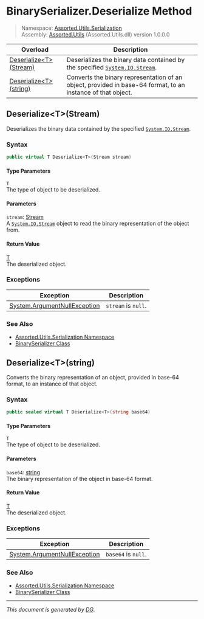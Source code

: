 ﻿# BinarySerializer.Deserialize Method

> Namespace: [Assorted.Utils.Serialization](index.md#assortedutilsserialization-namespace)\
> Assembly: [Assorted.Utils](index.md) (Assorted.Utils.dll) version 1.0.0.0

Overload | Description
--- | ---
[Deserialize\<T>(Stream)](Assorted.Utils.Serialization.BinarySerializer.Deserialize.md#deserializetstream) | Deserializes the binary data contained by the specified [`System.IO.Stream`](https://docs.microsoft.com/en-us/dotnet/api/system.io.stream).
[Deserialize\<T>(string)](Assorted.Utils.Serialization.BinarySerializer.Deserialize.md#deserializetstring) | Converts the binary representation of an object, provided in base-64 format, to an instance of that object.

## Deserialize\<T>(Stream)

Deserializes the binary data contained by the specified [`System.IO.Stream`](https://docs.microsoft.com/en-us/dotnet/api/system.io.stream).

### Syntax

```csharp
public virtual T Deserialize<T>(Stream stream)
```

#### Type Parameters

`T`\
The type of object to be deserialized.

#### Parameters

`stream`: [Stream](https://docs.microsoft.com/en-us/dotnet/api/system.io.stream)\
A [`System.IO.Stream`](https://docs.microsoft.com/en-us/dotnet/api/system.io.stream) object to read the binary representation of the object from.

#### Return Value

[T](https://docs.microsoft.com/en-us/dotnet/api/t)\
The deserialized object.

### Exceptions

Exception | Description
--- | ---
[System.ArgumentNullException](https://docs.microsoft.com/en-us/dotnet/api/system.argumentnullexception) | `stream` is `null`.

### See Also

- [Assorted.Utils.Serialization Namespace](index.md#assortedutilsserialization-namespace)
- [BinarySerializer Class](Assorted.Utils.Serialization.BinarySerializer.md)

## Deserialize\<T>(string)

Converts the binary representation of an object, provided in base-64 format, to an instance of that object.

### Syntax

```csharp
public sealed virtual T Deserialize<T>(string base64)
```

#### Type Parameters

`T`\
The type of object to be deserialized.

#### Parameters

`base64`: [string](https://docs.microsoft.com/en-us/dotnet/api/system.string)\
The binary representation of the object in base-64 format.

#### Return Value

[T](https://docs.microsoft.com/en-us/dotnet/api/t)\
The deserialized object.

### Exceptions

Exception | Description
--- | ---
[System.ArgumentNullException](https://docs.microsoft.com/en-us/dotnet/api/system.argumentnullexception) | `base64` is `null`.

### See Also

- [Assorted.Utils.Serialization Namespace](index.md#assortedutilsserialization-namespace)
- [BinarySerializer Class](Assorted.Utils.Serialization.BinarySerializer.md)

---

_This document is generated by [DG](https://github.com/Khojasteh/dg)._
